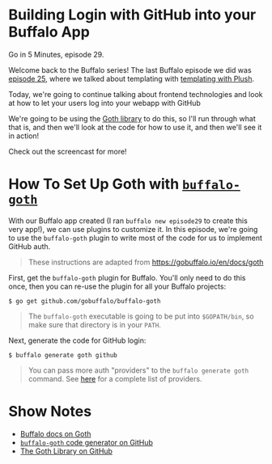 # Building Login with GitHub into your Buffalo App

Go in 5 Minutes, episode 29.

Welcome back to the Buffalo series! The last Buffalo episode we did was [episode 25](https://www.goin5minutes.com/screencast/episode_25_buffalo_templating_with_plush/), where we talked about templating with [templating with Plush](https://gobuffalo.io/en/docs/templating/).

Today, we're going to continue talking about frontend technologies and look at how to let your users log into your webapp with GitHub

We're going to be using the [Goth library](https://gobuffalo.io/en/docs/goth) to do this, so I'll run through what that is, and then we'll look at the code for how to use it, and then we'll see it in action!

Check out the screencast for more!

# How To Set Up Goth with [`buffalo-goth`](https://github.com/gobuffalo/buffalo-goth)

With our Buffalo app created (I ran `buffalo new episode29` to create this very app!), we can use plugins to customize it. In this episode, we're going to use the `buffalo-goth` plugin to write most of the code for us to implement GitHub auth.

>These instructions are adapted from https://gobuffalo.io/en/docs/goth

First, get the `buffalo-goth` plugin for Buffalo. You'll only need to do this once, then you can re-use the plugin for all your Buffalo projects:

```console
$ go get github.com/gobuffalo/buffalo-goth
```

>The `buffalo-goth` executable is going to be put into `$GOPATH/bin`, so make sure that directory is in your `PATH`.

Next, generate the code for GitHub login:

```console
$ buffalo generate goth github
```

>You can pass more auth "providers" to the `buffalo generate goth` command. See [here](https://github.com/markbates/goth#supported-providers) for a complete list of providers.

# Show Notes

- [Buffalo docs on Goth](https://gobuffalo.io/en/docs/goth)
- [`buffalo-goth` code generator on GitHub](https://github.com/gobuffalo/buffalo-goth)
- [The Goth Library on GitHub](https://github.com/markbates/goth)
